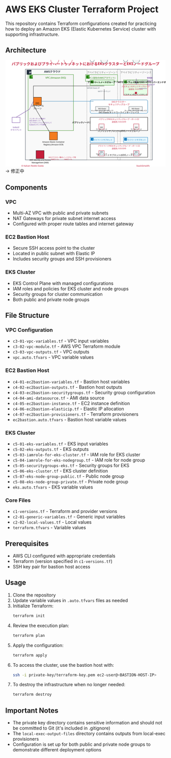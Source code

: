 # AWS EKS Cluster Terraform Project

This repository contains Terraform configurations created for practicing how to deploy an Amazon EKS (Elastic Kubernetes Service) cluster with supporting infrastructure.

## Architecture

![EKS Cluster Architecture](eks-diagram-japanese.svg)→ 修正中

## Components

### VPC
- Multi-AZ VPC with public and private subnets
- NAT Gateways for private subnet internet access
- Configured with proper route tables and internet gateway

### EC2 Bastion Host
- Secure SSH access point to the cluster
- Located in public subnet with Elastic IP
- Includes security groups and SSH provisioners

### EKS Cluster
- EKS Control Plane with managed configurations
- IAM roles and policies for EKS cluster and node groups
- Security groups for cluster communication
- Both public and private node groups

## File Structure

### VPC Configuration
- `c3-01-vpc-variables.tf` - VPC input variables
- `c3-02-vpc-module.tf` - AWS VPC Terraform module
- `c3-03-vpc-outputs.tf` - VPC outputs
- `vpc.auto.tfvars` - VPC variable values

### EC2 Bastion Host
- `c4-01-ec2bastion-variables.tf` - Bastion host variables
- `c4-02-ec2bastion-outputs.tf` - Bastion host outputs
- `c4-03-ec2bastion-securitygroups.tf` - Security group configuration
- `c4-04-ami-datasource.tf` - AMI data source
- `c4-05-ec2bastion-instance.tf` - EC2 instance definition
- `c4-06-ec2bastion-elasticip.tf` - Elastic IP allocation
- `c4-07-ec2bastion-provisioners.tf` - Terraform provisioners
- `ec2bastion.auto.tfvars` - Bastion host variable values

### EKS Cluster
- `c5-01-eks-variables.tf` - EKS input variables
- `c5-02-eks-outputs.tf` - EKS outputs
- `c5-03-iamrole-for-eks-cluster.tf` - IAM role for EKS cluster
- `c5-04-iamrole-for-eks-nodegroup.tf` - IAM role for node group
- `c5-05-securitygroups-eks.tf` - Security groups for EKS
- `c5-06-eks-cluster.tf` - EKS cluster definition
- `c5-07-eks-node-group-public.tf` - Public node group
- `c5-08-eks-node-group-private.tf` - Private node group
- `eks.auto.tfvars` - EKS variable values

### Core Files
- `c1-versions.tf` - Terraform and provider versions
- `c2-01-generic-variables.tf` - Generic input variables
- `c2-02-local-values.tf` - Local values
- `terraform.tfvars` - Variable values

## Prerequisites

- AWS CLI configured with appropriate credentials
- Terraform (version specified in `c1-versions.tf`)
- SSH key pair for bastion host access

## Usage

1. Clone the repository
2. Update variable values in `.auto.tfvars` files as needed
3. Initialize Terraform:
   ```bash
   terraform init
   ```
4. Review the execution plan:
   ```bash
   terraform plan
   ```
5. Apply the configuration:
   ```bash
   terraform apply
   ```
6. To access the cluster, use the bastion host with:
   ```bash
   ssh -i private-key/terraform-key.pem ec2-user@<BASTION-HOST-IP>
   ```
7. To destroy the infrastructure when no longer needed:
   ```bash
   terraform destroy
   ```

## Important Notes

- The private key directory contains sensitive information and should not be committed to Git (it's included in .gitignore)
- The `local-exec-output-files` directory contains outputs from local-exec provisioners
- Configuration is set up for both public and private node groups to demonstrate different deployment options
